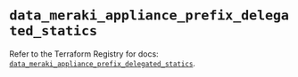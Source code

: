 # `data_meraki_appliance_prefix_delegated_statics`

Refer to the Terraform Registry for docs: [`data_meraki_appliance_prefix_delegated_statics`](https://registry.terraform.io/providers/ciscodevnet/meraki/1.7.1/docs/data-sources/appliance_prefix_delegated_statics).
